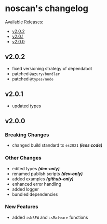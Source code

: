 # noscan's changelog

Available Releases:

- [v2.0.2](#v202)
- [v2.0.1](#v201)
- [v2.0.0](#v200)

## v2.0.2

- fixed versioning strategy of dependabot
- patched `@azury/bundler`
- patched `@types/node`

## v2.0.1

- updated types

## v2.0.0

### Breaking Changes

- changed build standard to `es2021` ***(less code)***

### Other Changes

- edited types ***(dev-only)***
- renamed publish scripts ***(dev-only)***
- added examples ***(github-only)***
- enhanced error handling
- added logger
- bundled dependencies

### New Features

- added `isNSFW` and `isMalware` functions